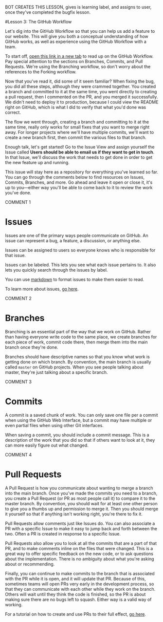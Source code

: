 BOT CREATES THIS LESSON, gives is learning label, and assigns to user, once they've completed the bugfix lesson.

#Lesson 3: The GitHub Workflow

Let's dig into the GitHub Workflow so that you can help us add a feature to our website. This will give you both a conceptual understanding of how GitHub works, as well as experience using the GitHub Workflow with a team.

To start off, [open this link in a new tab](https://guides.github.com/introduction/flow/) to read up on the GitHub Workflow. Pay special attention to the sections on Branches, Commits, and Pull Requests. We're using the Branching workflow, so don't worry about the references to the Forking workflow.

Now that you've read it, did some of it seem familiar? When fixing the bug, you did all these steps, although they were crammed together. You created a branch and committed to it at the same time, you went directly to creating a pull request, then I commented on the PR, and you merged it successfully. We didn't need to deploy it to production, because I could view the README right on GitHub, which is what I did to verify that what you'd done was correct.

The flow we went through, creating a branch and committing to it at the same time, really only works for small fixes that you want to merge right away. For longer projects where we'll have multiple commits, we'll want to create a new branch first, then commit the various files to that branch.

Enough talk, let's get started! Go to the Issue View and assign yourself the Issue called **Users should be able to email us if they want to get in touch**. In that Issue, we'll discuss the work that needs to get done in order to get the new feature up and running.

This issue will stay here as a repository for everything you've learned so far. You can go through the comments below to find resources on Issues, Commits, Branches, and more. Go ahead and leave it open or close it, it's up to you—either way you'll be able to come back to it to review the work you've done.


COMMENT 1

# Issues

Issues are one of the primary ways people communicate on GitHub. An issue can represent a bug, a feature, a discussion, or anything else. 

Issues can be assigned to users so everyone knows who is responsible for that issue.

Issues can be labeled. This lets you see what each issue pertains to. It also lets you quickly search through the issues by label.

You can use [markdown](https://help.github.com/articles/markdown-basics/) to format issues to make them easier to read.

To learn more about issues, [go here](https://guides.github.com/features/issues/).


COMMENT 2

# Branches

Branching is an essential part of the way that we work on GitHub. Rather than having everyone write code to the same place, we create branches for each piece of work, commit code there, then merge them into the main branch once they're done.

Branches should have descriptive names so that you know what work is getting done on which branch. By convention, the main branch is usually called `master` on GitHub projects. When you see people talking about master, they're just talking about a specific branch. 


COMMENT 3

# Commits

A commit is a saved chunk of work. You can only save one file per a commit when using the GitHub Web Interface, but a commit may have multiple or even partial files when using other Git interfaces. 

When saving a commit, you should include a commit message. This is a description of the work that you did so that if others want to look at it, they can more easily figure out what changed.


COMMENT 4

# Pull Requests

A Pull Request is how you communicate about wanting to merge a branch into the main branch. Once you've made the commits you need to a branch, you create a Pull Request (or PR as most people call it) to compare it to the master branch. By convention, you should wait for at least one other person to give you a thumbs up and permission to merge it. Then you should merge it yourself so that if anything isn't working right, you're there to fix it. 

Pull Requests allow comments just like Issues do. You can also associate a PR with a specific Issue to make it easy to jump back and forth between the two. Often a PR is created in response to a specific Issue. 

Pull Requests also allow you to look at all the commits that are a part of that PR, and to make comments inline on the files that were changed. This is a great way to offer specific feedback on the new code, or to ask questions about the implementation. There is no ambiguity about what you're asking about or recommending.

Finally, you can continue to make commits to the branch that is associated with the PR while it is open, and it will update that PR. Because of this, sometimes teams will open PRs very early in the development process, so that they can communicate with each other while they work on the branch. Others will wait until they think the code is finished, so the PR is about making sure there are no bugs left to squash. Either way is a valid way of working.

For a tutorial on how to create and use PRs to their full effect, [go here](https://help.github.com/articles/using-pull-requests/).